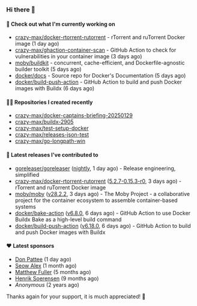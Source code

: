 ### Hi there 👋

#### 👷 Check out what I'm currently working on

- [crazy-max/docker-rtorrent-rutorrent](https://github.com/crazy-max/docker-rtorrent-rutorrent) - rTorrent and ruTorrent Docker image (1 day ago)
- [crazy-max/ghaction-container-scan](https://github.com/crazy-max/ghaction-container-scan) - GitHub Action to check for vulnerabilities in your container image (3 days ago)
- [moby/buildkit](https://github.com/moby/buildkit) - concurrent, cache-efficient, and Dockerfile-agnostic builder toolkit (5 days ago)
- [docker/docs](https://github.com/docker/docs) - Source repo for Docker&#39;s Documentation (5 days ago)
- [docker/build-push-action](https://github.com/docker/build-push-action) - GitHub Action to build and push Docker images with Buildx (6 days ago)

#### 👨‍💻 Repositories I created recently

- [crazy-max/docker-captains-briefing-20250129](https://github.com/crazy-max/docker-captains-briefing-20250129)
- [crazy-max/buildx-2905](https://github.com/crazy-max/buildx-2905)
- [crazy-max/test-setup-docker](https://github.com/crazy-max/test-setup-docker)
- [crazy-max/releases-json-test](https://github.com/crazy-max/releases-json-test)
- [crazy-max/go-longpath-win](https://github.com/crazy-max/go-longpath-win)

#### 🚀 Latest releases I've contributed to

- [goreleaser/goreleaser](https://github.com/goreleaser/goreleaser) ([nightly](https://github.com/goreleaser/goreleaser/releases/tag/nightly), 1 day ago) - Release engineering, simplified
- [crazy-max/docker-rtorrent-rutorrent](https://github.com/crazy-max/docker-rtorrent-rutorrent) ([5.2.7-0.15.3-r0](https://github.com/crazy-max/docker-rtorrent-rutorrent/releases/tag/5.2.7-0.15.3-r0), 3 days ago) - rTorrent and ruTorrent Docker image
- [moby/moby](https://github.com/moby/moby) ([v28.2.2](https://github.com/moby/moby/releases/tag/v28.2.2), 3 days ago) - The Moby Project - a collaborative project for the container ecosystem to assemble container-based systems
- [docker/bake-action](https://github.com/docker/bake-action) ([v6.8.0](https://github.com/docker/bake-action/releases/tag/v6.8.0), 6 days ago) - GitHub Action to use Docker Buildx Bake as a high-level build command
- [docker/build-push-action](https://github.com/docker/build-push-action) ([v6.18.0](https://github.com/docker/build-push-action/releases/tag/v6.18.0), 6 days ago) - GitHub Action to build and push Docker images with Buildx

#### ❤️ Latest sponsors
- [Don Pattee](https://github.com/DPattee) (1 day ago)
- [Seow Alex](https://github.com/seowalex) (1 month ago)
- [Matthew Fuller](https://github.com/mathematics333) (5 months ago)
- [Henrik Soerensen](https://github.com/hsoerensen) (9 months ago)
- _Anonymous_ (2 years ago)

Thanks again for your support, it is much appreciated! 🙏
